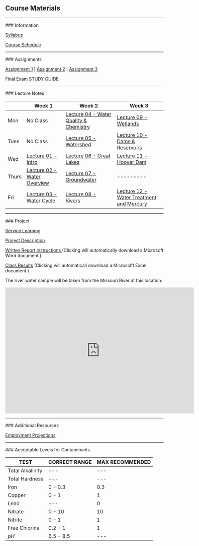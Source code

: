 ## Course Materials
<hr>
### Information

[Syllabus](/docs/Syllabus.pdf)

[Course Schedule](/docs/CourseSchedule.pdf)


<hr>
### Assignments

[Assignment 1](/docs/Assignment01.pdf) | [Assignment 2](/docs/Assignment02.pdf) | [Assignment 3](/docs/Assignment03.pdf)

[Final Exam STUDY GUIDE](/docs/StudyGuide.pdf)


<hr>
### Lecture Notes

|     | Week 1                                                  | Week 2                                                            | Week 3                                                                    |
|-----|---------------------------------------------------------|-------------------------------------------------------------------|---------------------------------------------------------------------------|
|Mon  | No Class                                                | [Lecture 04 - Water Quality & Chemistry](/lec/04-WaterQuality.pdf)| [Lecture 09 - Wetlands](/lec/09-Wetlands.pdf)                             |
|Tues | No Class                                                | [Lecture 05 - Watershed](/lec/05-Watershed.pdf)                   | [Lecture 10 - Dams & Reservoirs](/lec/10-DamsReservoirs.pdf)              |
|Wed  | [Lecture 01 - Intro](/lec/01-Intro.pdf)                 | [Lecture 06 - Great Lakes](/lec/06-GreatLakes.pdf)                | [Lecture 11 - Hoover Dam](/lec/11-DamVideo.pdf)                           |
|Thurs| [Lecture 02 - Water Overview](/lec/02-WaterOverview.pdf)| [Lecture 07 - Groundwater](/lec/07-Groundwater.pdf)               | ---------                                                                 |
|Fri  | [Lecture 03 - Water Cycle](/lec/03-WaterCycle.pdf)      | [Lecture 08 - Rivers](/lec/08-Rivers.pdf)                         | [Lecture 12 - Water Treatment and Mercury](/lec/12-WaterTreatment_Hg.pdf) |


<hr>
### Project

[Service Learning](/docs/ServiceLearning.pdf)

[Project Description](/docs/ProjectDescription.pdf)

[Written Report Instructions ](/docs/WrittenReportTemplate.docx) (Clicking will automatically download a Microsoft Word document.)

[Class Results](/docs/ClassResults.xlsx) (Clicking will automaticall download a Microsolft Excel document.)

The river water sample will be taken from the Missouri River at this location:
<iframe src="https://www.google.com/maps/embed?pb=!1m18!1m12!1m3!1d24305.375723723115!2d-96.99882763233053!3d42.76701038485986!2m3!1f0!2f0!3f0!3m2!1i1024!2i768!4f13.1!3m3!1m2!1s0x0%3A0xc479235af54e1bf9!2sClay+County+Boat+Ramp%2C+Canoe+Takeout!5e1!3m2!1sen!2sus!4v1496106414767" width="600" height="400" frameborder="0" style="border:0" allowfullscreen></iframe>

<hr>
### Additional Resources

[Employment Projections](/docs/EmploymentProjections.pdf)

<hr>
### Acceptable Levels for Contaminants

|TEST             |CORRECT RANGE |MAX RECOMMENDED  |
|-----------------|--------------|-----------------|
|Total Alkalinity | ---          | ---             |
|Total Hardness   | ---          | ---             |
|Iron             | 0 - 0.3      | 0.3             |
|Copper           | 0 - 1        | 1               |
|Lead             | ---          | 0               |
|Nitrate          | 0 - 10       | 10              |
|Nitrite          | 0 - 1        | 1               |
|Free Chlorine    | 0.2 - 1      | 1               |
| *pH*            | 6.5 - 8.5    | ---             |










